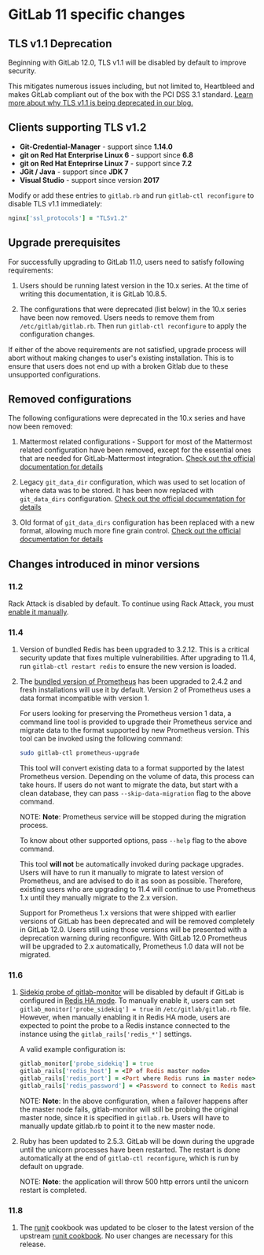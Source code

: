 # GitLab 11 specific changes

## TLS v1.1 Deprecation

Beginning with GitLab 12.0, TLS v1.1 will be disabled by default to improve security.

This mitigates numerous issues including, but not limited to, Heartbleed and makes
GitLab compliant out of the box with the PCI DSS 3.1 standard.
[Learn more about why TLS v1.1 is being deprecated in our blog.](https://about.gitlab.com/2018/10/15/gitlab-to-deprecate-older-tls/)

## Clients supporting TLS v1.2

- **Git-Credential-Manager** - support since **1.14.0**
- **git on Red Hat Enterprise Linux 6** - support since **6.8**
- **git on Red Hat Enteprirse Linux 7** - support since **7.2**
- **JGit / Java** - support since **JDK 7**
- **Visual Studio** - support since version **2017**

Modify or add these entries to `gitlab.rb` and run `gitlab-ctl reconfigure` to disable TLS v1.1 immediately:

```ruby
nginx['ssl_protocols'] = "TLSv1.2"
```

## Upgrade prerequisites

For successfully upgrading to GitLab 11.0, users need to satisfy following
requirements:

1. Users should be running latest version in the 10.x series. At the time of
   writing this documentation, it is GitLab 10.8.5.

1. The configurations that were deprecated (list below) in the 10.x series have
   been now removed. Users needs to remove them from `/etc/gitlab/gitlab.rb`. Then run `gitlab-ctl reconfigure` to apply the configuration changes.

If either of the above requirements are not satisfied, upgrade process will
abort without making changes to user's existing installation. This is to ensure
that users does not end up with a broken Gitlab due to these unsupported
configurations.

## Removed configurations

The following configurations were deprecated in the 10.x series and have now
been removed:

1. Mattermost related configurations - Support for most of the Mattermost
   related configuration have been removed, except for the essential ones that
   are needed for GitLab-Mattermost integration. [Check out the official documentation for details](https://docs.gitlab.com/omnibus/gitlab-mattermost/#upgrading-gitlab-mattermost-from-versions-prior-to-11-0)

1. Legacy `git_data_dir` configuration, which was used to set location of where
   data was to be stored. It has been now replaced with `git_data_dirs`
   configuration. [Check out the official documentation for details](https://docs.gitlab.com/omnibus/settings/configuration.html#storing-git-data-in-an-alternative-directory)

1. Old format of `git_data_dirs` configuration has been replaced with a new
   format, allowing much more fine grain control. [Check out the official documentation for details](https://docs.gitlab.com/omnibus/settings/configuration.html#storing-git-data-in-an-alternative-directory)

## Changes introduced in minor versions

### 11.2

Rack Attack is disabled by default. To continue using Rack Attack, you must [enable it manually](https://docs.gitlab.com/ee/security/rack_attack.html#settings).

### 11.4

1. Version of bundled Redis has been upgraded to 3.2.12. This is a critical
   security update that fixes multiple vulnerabilities. After upgrading to 11.4,
   run `gitlab-ctl restart redis` to ensure the new version is loaded.

1. The [bundled version of Prometheus](https://docs.gitlab.com/ee/administration/monitoring/prometheus/index.html)
   has been upgraded to 2.4.2 and fresh installations will use it by default.
   Version 2 of Prometheus uses a data format incompatible with version 1.

   For users looking for preserving the Prometheus version 1 data, a command
   line tool is provided to upgrade their Prometheus service and migrate data to
   the format supported by new Prometheus version.  This tool can be invoked
   using the following command:

   ```bash
   sudo gitlab-ctl prometheus-upgrade
   ```

   This tool will convert existing data to a format supported by the latest
   Prometheus version. Depending on the volume of data, this process can take
   hours.  If users do not want to migrate the data, but start with a clean
   database, they can pass `--skip-data-migration` flag to the above command.

   NOTE: **Note**: Prometheus service will be stopped during the migration process.

   To know about other supported options, pass `--help` flag to the above
   command.

   This tool **will not** be automatically invoked during package upgrades.
   Users will have to run it manually to migrate to latest version of
   Prometheus, and are advised to do it as soon as possible. Therefore, existing
   users who are upgrading to 11.4 will continue to use Prometheus 1.x until
   they manually migrate to the 2.x version.

   Support for Prometheus 1.x versions that were shipped with earlier versions
   of GitLab has been deprecated and will be removed completely in GitLab 12.0.
   Users still using those versions will be presented with a deprecation warning
   during reconfigure. With GitLab 12.0 Prometheus will be upgraded to 2.x automatically,
   Prometheus 1.0 data will not be migrated.

### 11.6

1. [Sidekiq probe of gitlab-monitor](https://docs.gitlab.com/ee/administration/monitoring/prometheus/gitlab_monitor_exporter.html)
   will be disabled by default if GitLab is configured in [Redis HA mode](https://docs.gitlab.com/ee/administration/high_availability/redis.html).
   To manually enable it, users can set `gitlab_monitor['probe_sidekiq'] = true`
   in `/etc/gitlab/gitlab.rb` file. However, when manually enabling it in Redis
   HA mode, users are expected to point the probe to a Redis instance connected
   to the instance using the `gitlab_rails['redis_*']` settings.

   A valid example configuration is:

   ```ruby
   gitlab_monitor['probe_sidekiq'] = true
   gitlab_rails['redis_host'] = <IP of Redis master node>
   gitlab_rails['redis_port'] = <Port where Redis runs in master node>
   gitlab_rails['redis_password'] = <Password to connect to Redis master>
   ```

   NOTE: **Note**: In the above configuration, when a failover happens after the
   master node fails, gitlab-monitor will still be probing the original master
   node, since it is specified in `gitlab.rb`. Users will have to manually update
   gitlab.rb to point it to the new master node.

1. Ruby has been updated to 2.5.3. GitLab will be down during the upgrade until
   the unicorn processes have been restarted. The restart is done automatically
   at the end of `gitlab-ctl reconfigure`, which is run by default on upgrade.

   NOTE: **Note**: the application will throw 500 http errors until the unicorn
   restart is completed.

### 11.8

1. The [runit](https://gitlab.com/gitlab-org/omnibus-gitlab/blob/master/files/gitlab-cookbooks/runit) cookbook was updated to be closer to the latest version of the upstream [runit cookbook](https://github.com/chef-cookbooks/runit). No user changes are necessary for this release.
